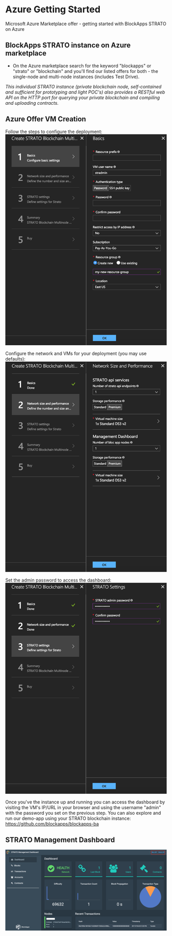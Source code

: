 # Azure Getting Started
Microsoft Azure Marketplace offer - getting started with BlockApps STRATO on Azure

## BlockApps STRATO instance on Azure marketplace
- On the Azure marketplace search for the keyword "blockapps" or "strato" or "blockchain" and you'll find our listed offers for both - the single-node and multi-node instances (includes Test Drive).

*This individual STRATO instance (private blockchain node, self-contained and sufficient for prototyping and light POC's) also provides a RESTful web API on the HTTP port for querying your private blockchain and compiling and uploading contracts.*

## Azure Offer VM Creation

Follow the steps to configure the deployment:
![Step1](azure-offer-step1.png?raw=true "Step1")

Configure the network and VMs for your deployment (you may use defaults):
![Step2](azure-offer-step2.png?raw=true "Step2")

Set the admin password to access the dashboard:
![Step3](azure-offer-step3.png?raw=true "Step3")

Once you've the instance up and running you can access the dashboard by visiting the VM's IP/URL in your browser and using the username "admin" with the password you set on the previous step.
You can also explore and run our demo-app using your STRATO blockchain instance: https://github.com/blockapps/blockapps-ba


## STRATO Management Dashboard
![SMD](SMD-image.png?raw=true "SMD")

